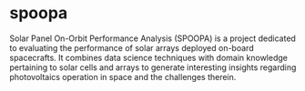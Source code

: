 # spoopa
Solar Panel On-Orbit Performance Analysis (SPOOPA) is a project dedicated to evaluating the performance of solar arrays deployed on-board spacecrafts. It combines data science techniques with domain knowledge pertaining to solar cells and arrays to generate interesting insights regarding photovoltaics operation in space and the challenges therein.
